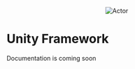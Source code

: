 <p align="center">
    <img src="http://raw.pixeye.games/logo_framework.png" alt="Actor">
</p>



# Unity Framework
Documentation is coming soon
